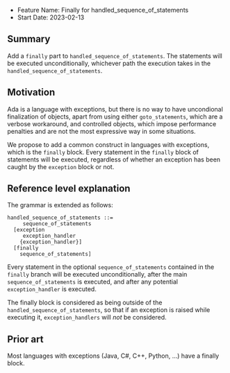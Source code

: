 - Feature Name: Finally for handled_sequence_of_statements
- Start Date: 2023-02-13 

## Summary

Add a `finally` part to `handled_sequence_of_statements`. The statements
will be executed unconditionally, whichever path the execution takes in the
`handled_sequence_of_statements`.

## Motivation

Ada is a language with exceptions, but there is no way to have uncondional
finalization of objects, apart from using either `goto_statements`, which are a
verbose workaround, and controlled objects, which impose performance penalties
and are not the most expressive way in some situations.

We propose to add a common construct in languages with exceptions, which is the
`finally` block. Every statement in the `finally` block of statements will be
executed, regardless of whether an exception has been caught by the `exception`
block or not.

## Reference level explanation

The grammar is extended as follows:

```
handled_sequence_of_statements ::= 
     sequence_of_statements
  [exception
     exception_handler
    {exception_handler}]
  [finally
    sequence_of_statements]
```

Every statement in the optional `sequence_of_statements` contained in the
`finally` branch will be executed unconditionally, after the main
`sequence_of_statements` is executed, and after any potential
`exception_handler` is executed.

The finally block is considered as being outside of the
`handled_sequence_of_statements`, so that if an exception is raised while
executing it, `exception_handlers` will *not* be considered.

## Prior art

Most languages with exceptions (Java, C#, C++, Python, ...) have a finally
block.
